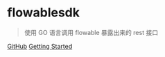 
# flowablesdk

> 使用 GO 语言调用 flowable 暴露出来的 rest 接口


[GitHub](https://github.com/MasterJoyHunan/flowablesdk)
[Getting Started](#top)
